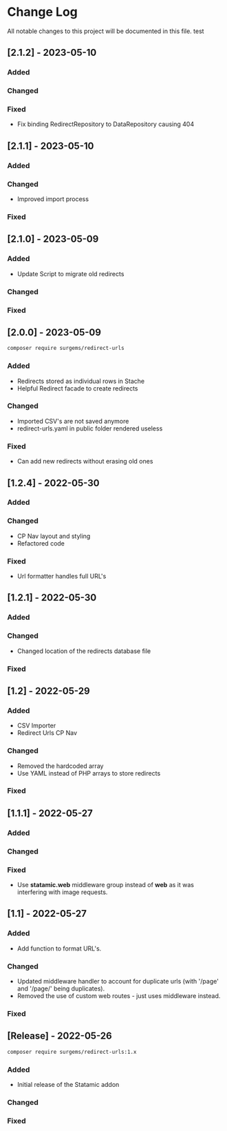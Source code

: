# Change Log
All notable changes to this project will be documented in this file.
test

## [2.1.2] - 2023-05-10
 
### Added
 
### Changed
 
### Fixed

- Fix binding RedirectRepository to DataRepository causing 404


## [2.1.1] - 2023-05-10
 
### Added
 
### Changed

- Improved import process
 
### Fixed


## [2.1.0] - 2023-05-09
 
### Added

- Update Script to migrate old redirects
 
### Changed
 
### Fixed


## [2.0.0] - 2023-05-09

``` bash
composer require surgems/redirect-urls
```
 
### Added

- Redirects stored as individual rows in Stache
- Helpful Redirect facade to create redirects
 
### Changed

- Imported CSV's are not saved anymore
- redirect-urls.yaml in public folder rendered useless
 
### Fixed

- Can add new redirects without erasing old ones


## [1.2.4] - 2022-05-30
 
### Added
 
### Changed

- CP Nav layout and styling
- Refactored code
 
### Fixed

- Url formatter handles full URL's


## [1.2.1] - 2022-05-30
 
### Added
 
### Changed

- Changed location of the redirects database file
 
### Fixed


## [1.2] - 2022-05-29
 
### Added

- CSV Importer
- Redirect Urls CP Nav
 
### Changed

- Removed the hardcoded array
- Use YAML instead of PHP arrays to store redirects
 
### Fixed


## [1.1.1] - 2022-05-27
 
### Added
 
### Changed
 
### Fixed

- Use __statamic.web__ middleware group instead of __web__ as it was interfering with image requests.


## [1.1] - 2022-05-27
 
### Added

- Add function to format URL's.
 
### Changed
  
- Updated middleware handler to account for duplicate urls (with '/page' and '/page/' being duplicates).
- Removed the use of custom web routes - just uses middleware instead.
 
### Fixed

 
## [Release] - 2022-05-26

``` bash
composer require surgems/redirect-urls:1.x
```
 
### Added
- Initial release of the Statamic addon
 
### Changed
 
### Fixed